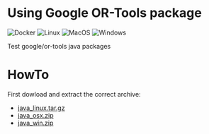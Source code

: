 # Using Google OR-Tools package
![Docker](https://github.com/Mizux/java-ortools/workflows/Docker/badge.svg)
![Linux](https://github.com/Mizux/java-ortools/workflows/Linux/badge.svg)
![MacOS](https://github.com/Mizux/java-ortools/workflows/MacOS/badge.svg)
![Windows](https://github.com/Mizux/java-ortools/workflows/Windows/badge.svg)

Test google/or-tools java packages

# HowTo
First dowload and extract the correct archive:
* [java_linux.tar.gz](https://github.com/google/or-tools/releases/download/v7.7/java_linux.tar.gz)
* [java_osx.zip](https://github.com/google/or-tools/releases/download/v7.7/java_osx.zip)
* [java_win.zip](https://github.com/google/or-tools/releases/download/v7.7/java_win.zip)
